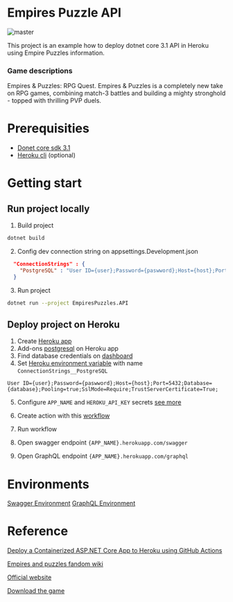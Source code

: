 # Empires Puzzle API
![master](https://github.com/ming-tsai/EmpiresPuzzlesAPI/workflows/master/badge.svg)

This project is an example how to deploy dotnet core 3.1 API in Heroku using Empire Puzzles information.

### Game descriptions
Empires & Puzzles: RPG Quest. Empires & Puzzles is a completely new take on RPG games, combining match-3 battles and building a mighty stronghold - topped with thrilling PVP duels.

# Prerequisities
  - [Donet core sdk 3.1](https://dotnet.microsoft.com/download)
  - [Heroku cli](https://devcenter.heroku.com/articles/heroku-cli) (optional)

# Getting start

## Run project locally
1. Build project
```bash
dotnet build
```

2. Config dev connection string on appsettings.Development.json
```json
  "ConnectionStrings" : {
    "PostgreSQL" : "User ID={user};Password={paswword};Host={host};Port=5432;Database={database};Pooling=true;SslMode=Require;TrustServerCertificate=True;"
  }
```
3. Run project
```bash
dotnet run --project EmpiresPuzzles.API
```

## Deploy project on Heroku

1. Create [Heroku app](https://trailhead.salesforce.com/en/content/learn/projects/develop-heroku-applications/create-a-heroku-app)
2. Add-ons [postgresql](https://www.heroku.com/postgres) on Heroku app
3. Find database credentials on [dashboard](https://data.heroku.com/)
4. Set [Heroku environment variable](https://devcenter.heroku.com/articles/config-vars#using-the-heroku-cli) with name `ConnectionStrings__PostgreSQL`
```value
User ID={user};Password={paswword};Host={host};Port=5432;Database={database};Pooling=true;SslMode=Require;TrustServerCertificate=True;
```
5. Configure `APP_NAME` and `HEROKU_API_KEY` secrets [see more](https://codeburst.io/deploy-a-containerized-asp-net-core-app-to-heroku-using-github-actions-9e54c72db943)
6. Create action with this [workflow](https://github.com/ming-tsai/EmpiresPuzzlesAPI/blob/master/.github/workflows/dotnetcore.yml)

7. Run workflow
8. Open swagger endpoint `{APP_NAME}.herokuapp.com/swagger`
9. Open GraphQL endpoint `{APP_NAME}.herokuapp.com/graphql`

# Environments
[Swagger Environment](https://empires-puzzles-api.herokuapp.com/swagger)
[GraphQL Environment](https://empires-puzzles-api.herokuapp.com/graphql)

# Reference

[Deploy a Containerized ASP.NET Core App to Heroku using GitHub Actions](https://codeburst.io/deploy-a-containerized-asp-net-core-app-to-heroku-using-github-actions-9e54c72db943)

[Empires and puzzles fandom wiki](https://empiresandpuzzles.fandom.com/wiki/Home)

[Official website](https://support.smallgiantgames.com/hc/en-us)

[Download the game](https://play.google.com/store/apps/details?id=com.smallgiantgames.empires&hl=en)
